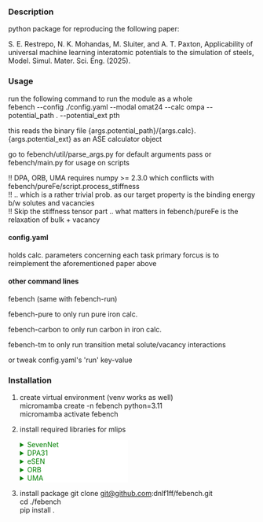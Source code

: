 ### Description
python package for reproducing the following paper: 

S. E. Restrepo, N. K. Mohandas, M. Sluiter, and A. T. Paxton, Applicability of universal machine learning interatomic potentials to the simulation of steels, Model. Simul. Mater. Sci. Eng. (2025).

### Usage
run the following  command to run the module as a whole <br>
febench --config ./config.yaml --modal omat24 --calc ompa --potential_path . --potential_ext pth

this reads the binary file {args.potential_path}/{args.calc}.{args.potential_ext}
as an ASE calculator object

go to febench/util/parse_args.py for default arguments pass
or febench/main.py for usage on scripts

!! DPA, ORB, UMA requires numpy >= 2.3.0 which conflicts with febench/pureFe/script.process_stiffness <br>
!! .. which is a rather trivial prob. as our target property is the binding energy b/w solutes and vacancies <br>
!! Skip the stiffness tensor part .. what matters in febench/pureFe is the relaxation of bulk + vacancy <br>

#### config.yaml
holds calc. parameters concerning each task
primary forcus is to reimplement the aforementioned paper above

#### other command lines
febench (same with febench-run)

febench-pure to only run pure iron calc.

febench-carbon to only run carbon in iron calc.

febench-tm to only run transition metal solute/vacancy interactions

or tweak config.yaml's 'run' key-value

### Installation
1. create virtual environment (venv works as well) <br>
micromamba create -n febench python=3.11 <br>
micromamba activate febench <br>

2. install required libraries for mlips

   <details><summary style="background-color:white;color:green;font-weight:normal;width:220px;">SevenNet</summary>
    pip install torchvision torchaudio --index-url https://download.pytorch.org/whl/cu121'<br>
    pip install torch==2.5.1 torchvision torchaudio --index-url https://download.pytorch.org/whl/cu121<br>
    pip install torch-scatter -f https://data.pyg.org/whl/torch-2.5.1+cu121.html <br>
    pip install sevenn ase matscipy <br>
    </details>

   <details><summary style="background-color:white;color:green;font-weight:normal;width:220px;">DPA31</summary>
    pip install deepmd-kit[torch]<br>
    pip install sevenn <br>
    pip install numpy==2.3.1 <br>
    </details>

   <details><summary style="background-color:white;color:green;font-weight:normal;width:220px;">eSEN</summary>
    pip install fairchem-core==1.10.0 <br>
    pip install torch-scatter torch-sparse -f https://data.pyg.org/whl/torch-2.4.1+cu121.html <br>
    pip install sevenn <br>
    </details>

   <details><summary style="background-color:white;color:green;font-weight:normal;width:220px;">ORB</summary>
    pip install orb-models <br>
    pip install sevenn <br>
    pip install numpy==2.3.1<br>
    </details>

   <details><summary style="background-color:white;color:green;font-weight:normal;width:220px;">UMA</summary>
    pip install fairchem-core <br>
    pip install sevenn <br>
    pip install numpy==2.2.6 <br>
    </details>


3. install package 
    git clone git@github.com:dnlf1ff/febench.git <br>
    cd ./febench <br>
    pip install .  <br>
